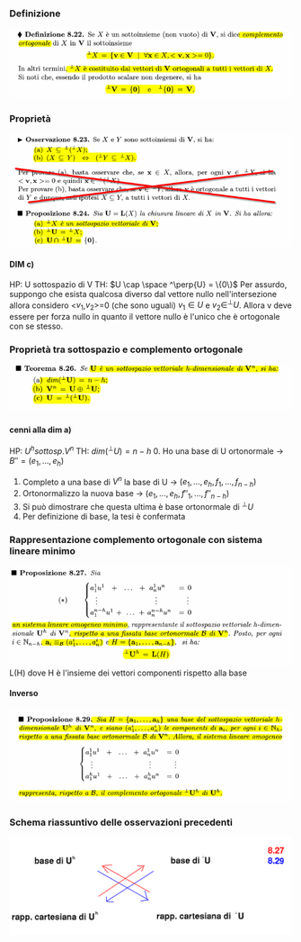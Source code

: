 ### Definizione
![placeholder](./imgs/Pasted_image_20231116115813.png)

### Proprietà
![placeholder](./imgs/Pasted_image_20231116115838.png)

#### DIM c)
HP: U sottospazio di V
TH: $U \cap \space ^\perp{U} = \{0\}$
Per assurdo, suppongo che esista qualcosa diverso dal vettore nullo nell'intersezione
allora considero <$v_1$,$v_2$>=0 (che sono uguali) $v_1 \in U$ e $v_2 \in ^\perp{U}$. 
Allora v deve essere per forza nullo in quanto il vettore nullo è l'unico che è ortogonale con se stesso.

### Proprietà tra sottospazio e complemento ortogonale
![placeholder](./imgs/Pasted_image_20231116120920.png)

#### cenni alla dim a)
HP: $U^h sottosp. V^n$
TH: $dim(^\perp{U}) = n-h$
0. Ho una base di U ortonormale -> $B''= (e_1,...,e_h)$
1. Completo a una base di $V^n$ la base di U -> $(e_1,...,e_h,f_1,...,f_{n-h})$
2. Ortonormalizzo la nuova base -> $(e_1,...,e_h,f''_1,...,f''_{n-h})$
3. Si può dimostrare che questa ultima è base ortonormale di $^\perp{U}$
4. Per definizione di base, la tesi è confermata

### Rappresentazione complemento ortogonale con sistema lineare minimo
![placeholder](./imgs/Pasted_image_20231116121823.png)
L(H) dove H è l'insieme dei vettori componenti rispetto alla base

#### Inverso
![placeholder](./imgs/Pasted_image_20231116122426.png)
### Schema riassuntivo delle osservazioni precedenti
![placeholder](./imgs/Pasted_image_20231116122914.png)